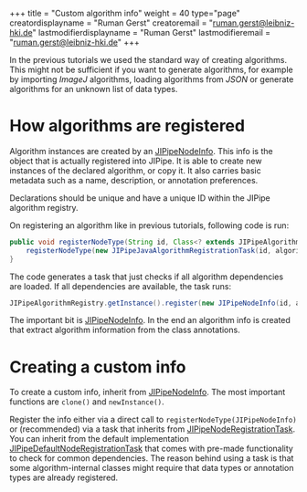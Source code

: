 +++
title = "Custom algorithm info"
weight = 40
type="page"
creatordisplayname = "Ruman Gerst"
creatoremail = "ruman.gerst@leibniz-hki.de"
lastmodifierdisplayname = "Ruman Gerst"
lastmodifieremail = "ruman.gerst@leibniz-hki.de"
+++

In the previous tutorials we used the standard way of creating algorithms.
This might not be sufficient if you want to generate algorithms, for example
by importing *ImageJ* algorithms, loading algorithms from *JSON* or generate
algorithms for an unknown list of data types.

# How algorithms are registered

Algorithm instances are created by an [JIPipeNodeInfo](/apidocs/org/hkijena/jipipe/api/nodes/JIPipeNodeInfo.html). This info
is the object that is actually registered into JIPipe. It is able to create
new instances of the declared algorithm, or copy it. It also carries basic metadata
such as a name, description, or annotation preferences.

Declarations should be unique and have a unique ID within the JIPipe algorithm registry.

On registering an algorithm like in previous tutorials, following code is run:

```java
public void registerNodeType(String id, Class<? extends JIPipeAlgorithm> algorithmClass) {
    registerNodeType(new JIPipeJavaAlgorithmRegistrationTask(id, algorithmClass, this));
}
```

The code generates a task that just checks if all algorithm dependencies are loaded.
If all dependencies are available, the task runs:

```java
JIPipeAlgorithmRegistry.getInstance().register(new JIPipeNodeInfo(id, algorithmClass), source);
```

The important bit is [JIPipeNodeInfo](/apidocs/org/hkijena/jipipe/api/nodes/JIPipeNodeInfo.html). In the end an algorithm info is created
that extract algorithm information from the class annotations.

# Creating a custom info

To create a custom info, inherit from [JIPipeNodeInfo](/apidocs/org/hkijena/jipipe/api/nodes/JIPipeNodeInfo.html). The most important functions are `clone()` and `newInstance()`.

Register the info either via a direct call to `registerNodeType(JIPipeNodeInfo)` or (recommended) via a task that inherits from [JIPipeNodeRegistrationTask](/apidocs/org/hkijena/jipipe/api/registries/JIPipeNodeRegistrationTask.html). You can inherit from the default implementation [JIPipeDefaultNodeRegistrationTask](/apidocs/org/hkijena/jipipe/api/registries/JIPipeDefaultNodeRegistrationTask.html) that comes with pre-made functionality to check for common dependencies.
The reason behind using a task is that some algorithm-internal classes might require that data types or annotation types are already registered.
